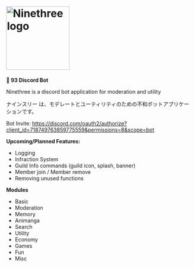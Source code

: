 # <img src="https://user-images.githubusercontent.com/65078619/106637633-f7215500-65a8-11eb-8239-f20e4f1e961e.png" alt="Ninethree logo" height="170" >

**🤖 93 Discord Bot**

Ninethree is a discord bot application for moderation and utility

ナインスリー は、モデレートとユーティリティのための不和ボットアプリケーションです。


Bot Invite: https://discord.com/oauth2/authorize?client_id=718749763859775559&permissions=8&scope=bot

**Upcoming/Planned Features:**
- Logging
- Infraction System
- Guild Info commands (guild icon, splash, banner)
- Member join / Member remove
- Removing unused functions

**Modules**
- Basic
- Moderation
- Memory
- Animanga
- Search
- Utility
- Economy
- Games
- Fun
- Misc
